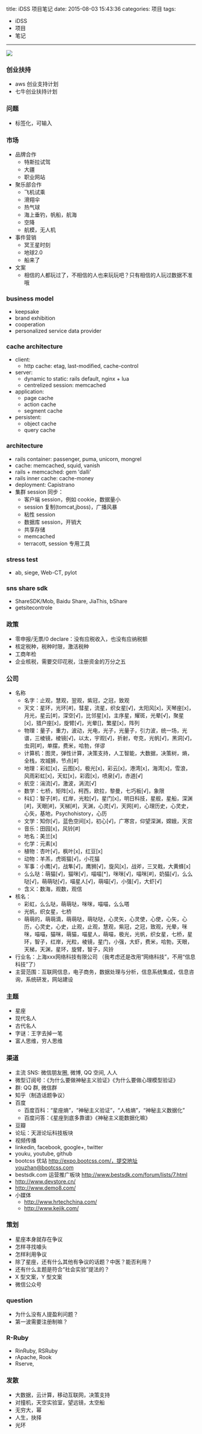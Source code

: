 title: iDSS 项目笔记
date: 2015-08-03 15:43:36
categories: 项目
tags:
  - iDSS
  - 项目
  - 笔记
---
![](http://7xjra2.com1.z0.glb.clouddn.com/junggle.jpg)

### 创业扶持
- aws 创业支持计划
- 七牛创业扶持计划

### 问题
- 标签化，可输入

### 市场
- 品牌合作
    - 特斯拉试驾
    - 大疆
    - 职业网站
- 聚乐部合作
    - 飞机试乘
    - 滑翔伞
    - 热气球
    - 海上垂钓，帆船，航海
    - 空降
    - 航模，无人机
- 事件营销
    - 冥王星时刻
    - 地球2.0
    - 船来了
- 文案
    - 相信的人都玩过了，不相信的人也来玩玩吧？只有相信的人玩过数据不准哦

<!-- more -->

### business model
- keepsake
- brand exhibition
- cooperation
- personalized service data provider


### cache architecture
- client:
    - http cache: etag, last-modified, cache-control
- server:
    - dynamic to static: rails default, nginx + lua
    - centrelized session: memcached
- application:
    - page cache
    - action cache
    - segment cache
- persistent:
    - object cache
    - query cache

### architecture
- rails container: passenger, puma, unicorn, mongrel
- cache: memcached, squid, vanish
- rails + memcached: gem 'dalli'
- rails inner cache: cache-money
- deployment: Capistrano
- 集群 session 同步：
    - 客户端 session，例如 cookie，数据量小
    - session 复制(tomcat,jboss)，广播风暴
    - 粘性 session
    - 数据库 session，开销大
    - 共享存储
    - memcached
    - terracott, session 专用工具

### stress test
- ab, siege, Web-CT, pylot

### sns share sdk
- ShareSDK/Mob, Baidu Share, JiaThis, bShare
- getsitecontrole

### 政策
- 零申报/无票/0 declare：没有应税收入，也没有应纳税额
- 核定税种，税种时限，激活税种
- 工商年检
- 企业核税，需要交印花税，注册资金的万分之五

### 公司
- 名称
    - 名字：止观，慧观，翌观，紫冠，之冠，致观
    - 天文：星环，光环[#]，彗星，流星，织女星[√]，太阳风[x]，天琴座[x]，月光，星云[#]，深空[√]，比邻星[x]，主序星，耀斑，光晕[√]，聚星[x]，猎户座[x]，旋臂[√]，光晕[]，繁星[x]，阵列
    - 物理：量子，重力，波动，光电，光子，光量子，引力波，统一场，光谱，三棱镜，棱镜[√]，以太，宇观[√]，折射，夸克，光帆[√]，黑洞[√]，虫洞[#]，单摆，费米，哈勃，佯谬
    - 计算机：图灵，弹性计算，决策支持，人工智能，大数据，决策树，熵，全栈，攻城狮，节点[#]
    - 地理：彩虹[x]，云图[x]，极光[x]，彩云[x]，港湾[x]，海湾[x]，雪浪，风雨彩虹[x]，天虹[x]，彩霞[x]，喷泉[√]，赤道[√]
    - 航空：湍流[√]，激波，涡流[√]
    - 数学：七桥，矩阵[x]，柯西，欧拉，黎曼，七巧板[√]，象限
    - 科幻：智子[#]，红岸，光粒[√]，星门[x]，明日科技，星舰，星船，深渊[#]，天眼[#]，天梯[#]，天渊，心灵[√]，天网[#]，心理历史，心灵史，心矢，基地，Psychohistory，心历
    - 文学：知你[√]，蓝色空间[x]，初心[√]，广寒宫，仰望深渊，嫦娥，天宫
    - 音乐：田园[x]，风铃[#]
    - 地名：美兰[x]
    - 化学：元素[x]
    - 植物：杏叶[√]，枫叶[x]，红豆[x]
    - 动物：羊羔，虎斑猫[√]，小花猫
    - 军事：小鹰[√]，战隼[√]，鹰狮[√]，旋风[x]，战斧，三叉戟，大黄蜂[x]
    - 么么哒：萌猫[√]，猫咪[√]，喵喵[*]，咪咪[√]，喵咪[#]，奶猫[√]，么么哒[√]，萌萌哒[√]，喵星人[√]，萌喵[√]，小强[√]，大虾[√]
    - 含义：数海，观数，观信
- 核名：
    - 彩虹，么么哒，萌萌哒，咪咪，喵喵，么么嗒
    - 光帆，织女星，七桥
    - 萌萌的，萌萌滴，萌萌哒，萌哒哒，心灵矢，心灵使，心使，心矢，心历，心灵史，心史，止观，止观，慧观，紫冠，之冠，致观，光晕，咪咪，喵喵，猫咪，萌猫，喵星人，萌喵，极光，光帆，织女星，七桥，星环，智子，红岸，光粒，棱镜，星门，小强，大虾，费米，哈勃，天眼，天梯，天渊，星环，旋臂，智子，风铃
- 行业名：上海xxx网络科技有限公司 （我考虑还是改用“网络科技”，不用“信息科技”了）
- 主营范围：互联网信息，电子商务，数据处理与分析，信息系统集成，信息咨询，系统研发，网站建设

### 主题
- 星座
- 现代名人
- 古代名人
- 字谜：王字去掉一笔
- 富人思维，穷人思维

### 渠道
- 主流 SNS: 微信朋友圈, 微博, QQ 空间, 人人
- 微型订阅号：《为什么要做神秘主义验证》《为什么要做心理模型验证》
- 群: QQ 群, 微信群
- 知乎（制造话题争议）
- 百度
    - 百度百科：“星座熵”，“神秘主义验证”，“人格熵”，“神秘主义数据化”
    - 百度问答：《星座到底多靠谱》《神秘主义能数据化嘛》
- 豆瓣
- 论坛：天涯论坛科技板块
- 视频传播
- linkedin, facebook, google+, twitter
- youku, youtube, github
- bootcss 优站 http://expo.bootcss.com/，提交地址 youzhan@bootcss.com
- bestsdk.com 运营推广板块 http://www.bestsdk.com/forum/lists/7.html
- http://www.devstore.cn/
- http://www.demo8.com/
- 小媒体
    - http://www.hrtechchina.com/
    - http://www.kejik.com/

### 策划
- 星座本身就存在争议
- 怎样寻找噱头
- 怎样利用争议
- 除了星座，还有什么其他有争议的话题？中医？能否利用？
- 还有什么主题是符合“社会实验”提法的？
- X 型文案，Y 型文案
- 微信公众号

### question
- 为什么没有人提盈利问题？
- 第一波需要注册制嘛？

### R-Ruby
- RinRuby, RSRuby
- rApache, Rook
- Rserve,

### 发散
- 大数据，云计算，移动互联网，决策支持
- 对撞机，天空实验室，望远镜，太空船
- 无穷大，幂
- 人生，抉择
- 光环
